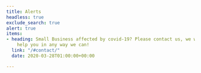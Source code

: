 ```yaml
---
title: Alerts
headless: true
exclude_search: true
alert: true
items:
- heading: Small Business affected by covid-19? Please contact us, we would love to
    help you in any way we can!
  link: "/#contact/"
  date: 2020-03-28T01:00:00+00:00

---
```

